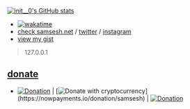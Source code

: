 [![init__0's GitHub stats](https://github-readme-stats.vercel.app/api?username=samsesh&show_icons=true&theme=blueberry)](https://SamSesh.net)

* [![wakatime](https://wakatime.com/badge/user/2d790348-8bf9-48d0-a885-8d98a4025aa6.svg)](https://wakatime.com/@2d790348-8bf9-48d0-a885-8d98a4025aa6)
* [check samsesh.net](https://samsesh.net) / [twitter](https://twitter.com/_samsesh) / [instagram](https://instagram.com/sam.sesh)
* [view my gist](https://gist.github.com/samsesh)

> 127.0.0.1

## [donate](https://github.com/samsesh/donate) 
* [![Donation](https://img.shields.io/badge/PAYPAL-donate-blue.svg)](https://paypal.me/samsesh) | [![Donate with cryptocurrency]([https://img.shields.io/badge/PAYPAL-donate-blue.svg](https://img.shields.io/badge/cryptocurrency-donate-yellow.svg))](https://nowpayments.io/donation/samsesh) | [![Donation](https://img.shields.io/badge/IDPay-donate-blue.svg)](https://idpay.ir/samsesh) 
